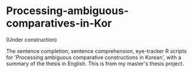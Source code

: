 # Processing-ambiguous-comparatives-in-Kor

(Under construction)

The sentence completion, sentence comprehension, eye-tracker R scripts for 'Processing ambiguous comparative constructions in Korean', with a summary of the thesis in English. This is from my master's thesis project.
